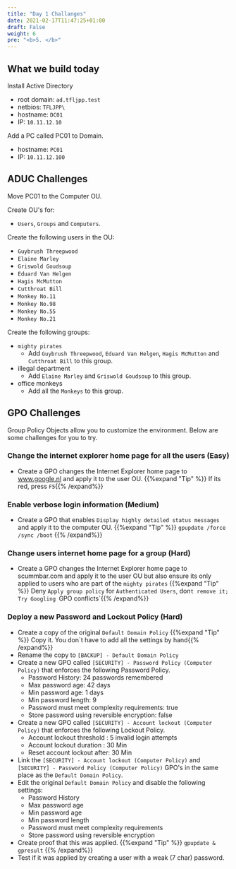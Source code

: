 ```yaml
---
title: "Day 1 Challanges"
date: 2021-02-17T11:47:25+01:00
draft: False
weight: 6
pre: "<b>5. </b>"
---
```


## What we build today

Install Active Directory  
- root domain: `ad.tfljpp.test`  
- netbios: `TFLJPP\`
- hostname: `DC01`  
- IP: `10.11.12.10`  

Add a PC called PC01 to Domain.  
- hostname: `PC01`  
- IP: `10.11.12.100`  

## ADUC Challenges

Move PC01 to the Computer OU.  

Create OU's for:  
- `Users`, `Groups` and `Computers`.  

Create the following users in the OU:  
- `Guybrush Threepwood`  
- `Elaine Marley`  
- `Griswold Goudsoup`  
- `Eduard Van Helgen`  
- `Hagis McMutton`  
- `Cutthroat Bill`  
- `Monkey No.11`  
- `Monkey No.98`  
- `Monkey No.55`  
- `Monkey No.21`  

 Create the following groups:
 - `mighty pirates`
    - Add `Guybrush Threepwood`, `Eduard Van Helgen`, `Hagis McMutton` and `Cutthroat Bill` to this group.
 - illegal department
    - Add `Elaine Marley` and `Griswold Goudsoup` to this group.
  - office monkeys
    -  Add all the `Monkeys` to this group.

## GPO Challenges

Group Policy Objects allow you to customize the environment. Below are some challenges for you to try.

### Change the internet explorer home page for all the users (Easy)

- Create a GPO changes the Internet Explorer home page to www.google.nl and apply it to the user OU.
{{%expand "Tip" %}} If its red, press `F5`{{% /expand%}}

### Enable verbose login information (Medium)

- Create a GPO that enables `Display highly detailed status messages` and apply it to the computer OU.
{{%expand "Tip" %}} `gpupdate /force /sync /boot` {{% /expand%}}

### Change users internet home page for a group (Hard)

- Create a GPO changes the Internet Explorer home page to scummbar.com and apply it to the user OU but also ensure its only applied to users who are part of the `mighty pirates` 
{{%expand "Tip" %}} Deny `Apply group policy` for `Authenticated Users`, don`t remove it; Try Googling `GPO conflicts`{{% /expand%}}

### Deploy a new Password and Lockout Policy (Hard)

- Create a copy of the original `Default Domain Policy`
    {{%expand "Tip" %}}  Copy it. You don`t have to add all the settings by hand{{% /expand%}}
- Rename the copy to `[BACKUP] - Default Domain Policy`
- Create a new GPO called `[SECURITY] - Password Policy (Computer Policy)` that enforces the following Password Policy.
    - Password History: 24 passwords remembered
    - Max password age: 42 days
    - Min password age: 1 days
    - Min password length: 9
    - Password must meet complexity requirements: true
    - Store password using reversible encryption: false
- Create a new GPO called `[SECURITY] - Account lockout (Computer Policy)` that enforces the following Lockout Policy.
    - Account lockout threshold : 5 invalid login attempts
    - Account lockout duration : 30 Min
    - Reset account lockout after: 30 Min
- Link the `[SECURITY] - Account lockout (Computer Policy)` and `[SECURITY] - Password Policy (Computer Policy)` GPO's in the same place as the `Default Domain Policy`.
- Edit the original `Default Domain Policy` and disable the following settings:
    - Password History
    - Max password age
    - Min password age
    - Min password length
    - Password must meet complexity requirements
    - Store password using reversible encryption
- Create proof that this was applied.
    {{%expand "Tip" %}}  `gpupdate & gpresult` {{% /expand%}}
- Test if it was applied by creating a user with a weak (7 char) password.
